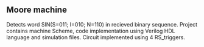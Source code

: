 ## Moore machine
Detects word SIN(S=011; I=010; N=110) in recieved binary sequence.
Project contains machine Scheme, code implementation using Verilog HDL language and simulation files.
Circuit implemented using 4 RS_triggers.
